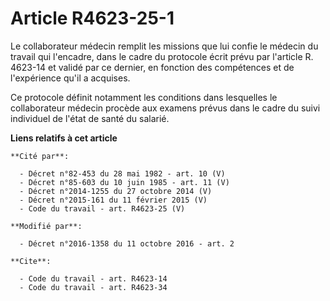 # Article R4623-25-1

Le collaborateur médecin remplit les missions que lui confie le médecin du travail qui l'encadre, dans le cadre du protocole
écrit prévu par l'article R. 4623-14 et validé par ce dernier, en fonction des compétences et de l'expérience qu'il a
acquises. 

Ce protocole définit notamment les conditions dans lesquelles le collaborateur médecin procède aux examens prévus dans le
cadre du suivi individuel de l'état de santé du salarié.

**Liens relatifs à cet article**

	**Cité par**:

	  - Décret n°82-453 du 28 mai 1982 - art. 10 (V)
	  - Décret n°85-603 du 10 juin 1985 - art. 11 (V)
	  - Décret n°2014-1255 du 27 octobre 2014 (V)
	  - Décret n°2015-161 du 11 février 2015 (V)
	  - Code du travail - art. R4623-25 (V)

	**Modifié par**:

	  - Décret n°2016-1358 du 11 octobre 2016 - art. 2

	**Cite**:

	  - Code du travail - art. R4623-14
	  - Code du travail - art. R4623-34
